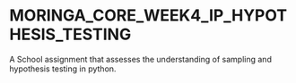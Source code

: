 # MORINGA_CORE_WEEK4_IP_HYPOTHESIS_TESTING  
  
A School assignment that assesses the understanding of sampling and hypothesis testing in python.
